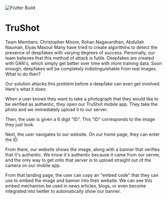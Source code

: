 ![Flutter Build](https://github.com/chmoore889/TruShot-App/workflows/Flutter%20Build/badge.svg?branch=release)
# TruShot

Team Members: Christopher Moore, Rohan Nagavardhan, Abdullah Nauman, Elyas Masour
Many have tried to create algorithms to detect the presence of deepfakes with varying degrees of success. Personally, our team believes that this method of attack is futile. Deepfakes are created with GAN's, which simply get better over time with more training data. Soon enough, deepfakes will be completely indistinguishable from real images. What to do then?

Our solution attacks this problem before a deepfake can even get involved. Here's what it does:

When a user knows they want to take a photograph that they would like to be verified as authentic, they open our TruShot mobile app. They take the photo and we immediately upload it to our server.

Then, the user is given a 6 digit "ID". This "ID" corresponds to the image they just took.

Next, the user navigates to our website. On our home page, they can enter the ID.

From there, our website shows the image, along with a banner that verifies that it's authentic. We know it's authentic because it came from our server, and the only way to get onto that server is to upload straight out of the camera on our mobile app.

From that landing page, the user can copy an "embed code" that they can use to embed the image and banner into their website. We can see this embed mechanism be used in news articles, blogs, or even become integrated into twitter to automatically show our banner.

